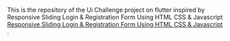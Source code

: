 This is the repository of the Ui Challenge project on flutter inspired by Responsive Sliding Login & Registration Form Using HTML CSS & Javascript 
[Responsive Sliding Login & Registration Form Using HTML CSS & Javascript ](https://www.youtube.com/watch?v=R3V9IRghpEg&ab_channel=OnlineTutorials).
